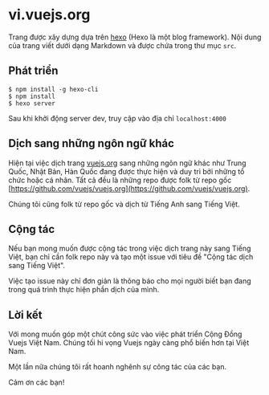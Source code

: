 # vi.vuejs.org

Trang được xây dựng dựa trên [hexo](http://hexo.io/) (Hexo là một blog framework). Nội dung của trang viết dưới dạng Markdown và được chứa trong thư mục `src`.
## Phát triển

```
$ npm install -g hexo-cli
$ npm install
$ hexo server
```

Sau khi khởi động server dev, truy cập vào địa chỉ `localhost:4000`

## Dịch sang những ngôn ngữ khác

Hiện tại việc dịch trang [vuejs.org](https://vuejs.org) sang những ngôn ngữ khác như Trung Quốc, Nhật Bản, Hàn Quốc đang được thực hiện và duy trì bởi những tổ chức hoặc cá nhân. Tất cả đều là những repo được folk từ repo gốc [https://github.com/vuejs/vuejs.org](https://github.com/vuejs/vuejs.org).

Chúng tôi cũng folk từ repo gốc và dịch từ Tiếng Anh sang Tiếng Việt.

## Cộng tác

Nếu bạn mong muốn được cộng tác trong việc dịch trang này sang Tiếng Việt, bạn chỉ cần folk repo này và tạo một issue với tiêu đề "Cộng tác dịch sang Tiếng Việt". 

Việc tạo issue này chỉ đơn giản là thông báo cho mọi người biết bạn đang trong quá trình thực hiện phần dịch của mình.

## Lời kết

Với mong muốn góp một chút công sức vào việc phát triển Cộng Đồng Vuejs Việt Nam. Chúng tối hi vọng Vuejs ngày càng phổ biến hơn tại Việt Nam.

Một lần nữa chúng tôi rất hoanh nghênh sự công tác của các bạn.

Cảm ơn các bạn!
